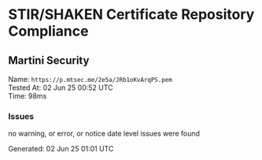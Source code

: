 # STIR/SHAKEN Certificate Repository Compliance

## Martini Security

Name: `https://p.mtsec.me/2e5a/JRb1oKvArqPS.pem`\
Tested At: 02 Jun 25 00:52 UTC\
Time: 98ms

### Issues

no warning, or error, or notice date level issues were found

Generated: 02 Jun 25 01:01 UTC